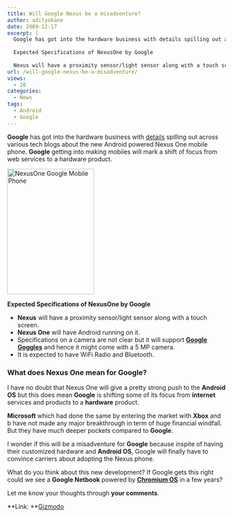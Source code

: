 ```yaml
---
title: Will Google Nexus be a misadventure?
author: adityakane
date: 2009-12-17
excerpt: |
  Google has got into the hardware business with details spilling out across various tech blogs about the new Android powered Nexus One mobile phone. Google getting into making mobiles will mark a shift of focus from web services to a hardware product.
  
  Expected Specifications of NexusOne by Google
  
  Nexus will have a proximity sensor/light sensor along with a touch screen.
url: /will-google-nexus-be-a-misadventure/
views:
  - 20
categories:
  - News
tags:
  - Android
  - Google
---
```

**Google** has got into the hardware business with <a href="http://www.androidos.in/2009/12/google-gets-nexus-one-trademarked.html" onclick="_gaq.push(['_trackEvent', 'outbound-article', 'http://www.androidos.in/2009/12/google-gets-nexus-one-trademarked.html', 'details']);" >details</a> spilling out across various tech blogs about the new Android powered Nexus One mobile phone. **Google** getting into making mobiles will mark a shift of focus from web services to a hardware product.

<a href="http://gizmodo.com/5426566/google-nexus-ones-hardware-components-looking-good" onclick="_gaq.push(['_trackEvent', 'outbound-article', 'http://gizmodo.com/5426566/google-nexus-ones-hardware-components-looking-good', '']);" ><img class="size-full wp-image-17971 alignright" title="NexusOne Google Mobile Phone" src="http://cdn.devilsworkshop.org/files/2009/12/nexus_one_Google_phone.png" alt="NexusOne Google Mobile Phone" width="200" height="289" /></a>

**Expected Specifications of NexusOne by Google**

  * **Nexus** will have a proximity sensor/light sensor along with a touch screen.
  * **Nexus One** will have Android running on it.
  * Specifications on a camera are not clear but it will support [**Google Goggles**][1] and hence it might come with a 5 MP camera.
  * It is expected to have WiFi Radio and Bluetooth.

### What does Nexus One mean for Google?

I have no doubt that Nexus One will give a pretty strong push to the **Android OS** but this does mean **Google** is shifting some of its focus from **internet** services and products to a **hardware** product.

**Microsoft** which had done the same by entering the market with **Xbox** and b have not made any major breakthrough in term of huge financial windfall. But they have much deeper pockets compared to **Google**.

I wonder if this will be a misadventure for **Google** because inspite of having their customized hardware and **Android OS**, Google will finally have to convince carriers about adopting the Nexus phone.

What do you think about this new development? If Google gets this right could we see a **Google Netbook** powered by **[Chromium OS][2]** in a few years?

Let me know your thoughts through **your comments**.

**Link: **<a href="http://gizmodo.com/5426566/google-nexus-ones-hardware-components-looking-good" onclick="_gaq.push(['_trackEvent', 'outbound-article', 'http://gizmodo.com/5426566/google-nexus-ones-hardware-components-looking-good', 'Gizmodo ']);" >Gizmodo </a>

 [1]: http://devilsworkshop.org/visual-search-with-google-goggles-and-its-implications/ "Google Goggles "
 [2]: http://devilsworkshop.org/google-chromium-os-does-it-have-a-purpose/ "Chromium OS"
